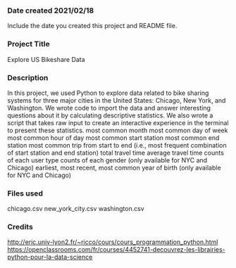### Date created 2021/02/18
Include the date you created this project and README file.

### Project Title
Explore US Bikeshare Data

### Description
In this project, we used Python to explore data related to bike sharing systems for three major cities in the United States: Chicago, New York, and Washington. We wrote code to import the data and answer interesting questions about it by calculating descriptive statistics. We also wrote a script that takes raw input to create an interactive experience in the terminal to present these statistics.
most common month
most common day of week
most common hour of day
most common start station
most common end station
most common trip from start to end (i.e., most frequent combination of start station and end station)
total travel time
average travel time
counts of each user type
counts of each gender (only available for NYC and Chicago)
earliest, most recent, most common year of birth (only available for NYC and Chicago)

### Files used
chicago.csv
new_york_city.csv
washington.csv

### Credits
http://eric.univ-lyon2.fr/~ricco/cours/cours_programmation_python.html
https://openclassrooms.com/fr/courses/4452741-decouvrez-les-librairies-python-pour-la-data-science
